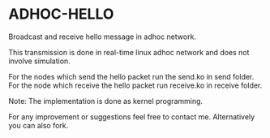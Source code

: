 ADHOC-HELLO
===========

Broadcast and receive hello message in adhoc network.

This transmission is done in real-time linux adhoc network and does not involve simulation.

For the nodes which send the hello packet run the send.ko in send folder.
For the node which receive the hello packet run receive.ko in receive folder.

Note: The implementation is done as kernel programming. 

For any improvement or suggestions feel free to contact me. Alternatively you can also fork. 

